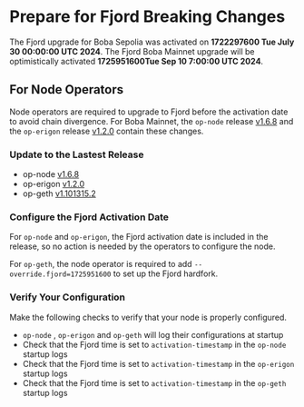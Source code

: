 # Prepare for Fjord Breaking Changes

The Fjord upgrade for Boba Sepolia was activated on **1722297600 Tue July 30 00:00:00 UTC 2024**. The Fjord Boba Mainnet upgrade will be optimistically activated **1725951600Tue Sep 10 7:00:00 UTC 2024**.

## For Node Operators

Node operators are required to upgrade to Fjord before the activation date to avoid chain divergence. For Boba Mainnet, the `op-node` release [v1.6.8](https://github.com/bobanetwork/boba/releases/tag/v1.6.8) and the `op-erigon` release [v1.2.0](https://github.com/bobanetwork/op-erigon/releases/tag/v1.2.0) contain these changes.

### Update to the Lastest Release

* op-node [v1.6.8](https://github.com/bobanetwork/boba/releases/tag/v1.6.8)
* op-erigon [v1.2.0](https://github.com/bobanetwork/op-erigon/releases/tag/v1.2.0)
* op-geth [v1.101315.2](https://github.com/ethereum-optimism/op-geth/releases/tag/v1.101315.2)

### Configure the Fjord Activation Date

For `op-node` and `op-erigon`, the Fjord activation date is included in the release, so no action is needed by the operators to configure the node.

For `op-geth`, the node operator is required to add `--override.fjord=1725951600` to set up the Fjord hardfork.

### Verify Your Configuration

Make the following checks to verify that your node is properly configured.

- `op-node` , `op-erigon` and `op-geth` will log their configurations at startup
- Check that the Fjord time is set to `activation-timestamp` in the `op-node` startup logs
- Check that the Fjord time is set to `activation-timestamp` in the `op-erigon` startup logs
- Check that the Fjord time is set to `activation-timestamp` in the `op-geth` startup logs